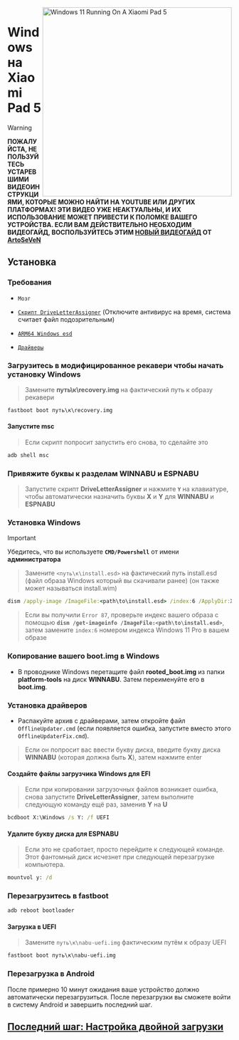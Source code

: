 <img align="right" src="https://raw.githubusercontent.com/erdilS/Port-Windows-11-Xiaomi-Pad-5/main/nabu.png" width="425" alt="Windows 11 Running On A Xiaomi Pad 5">

# Windows на Xiaomi Pad 5
>[!WARNING]
> **ПОЖАЛУЙСТА, НЕ ПОЛЬЗУЙТЕСЬ УСТАРЕВШИМИ ВИДЕОИНСТРУКЦИЯМИ, КОТОРЫЕ МОЖНО НАЙТИ НА YOUTUBE ИЛИ ДРУГИХ ПЛАТФОРМАХ! ЭТИ ВИДЕО УЖЕ НЕАКТУАЛЬНЫ, И ИХ ИСПОЛЬЗОВАНИЕ МОЖЕТ ПРИВЕСТИ К ПОЛОМКЕ ВАШЕГО УСТРОЙСТВА. ЕСЛИ ВАМ ДЕЙСТВИТЕЛЬНО НЕОБХОДИМ ВИДЕОГАЙД, ВОСПОЛЬЗУЙТЕСЬ ЭТИМ [НОВЫЙ ВИДЕОГАЙД](https://www.youtube.com/watch?v=8Fl5AtHNH7M) ОТ [ArtoSeVeN](https://www.youtube.com/channel/UCYjwfxlYlJ7Nnzv01oszQvA)**

## Установка

### Требования 
- `Мозг`

- [```Скрипт DriveLetterAssigner```](https://github.com/Misha803/My-Scripts/releases/tag/DriveLetterAssigner) (Отключите антивирус на время, система считает файл подозрительным)

- [```ARM64 Windows esd```](https://arkt-7.github.io/woawin/)

- [```Драйверы```](https://github.com/erdilS/Port-Windows-11-Xiaomi-Pad-5/releases/tag/Drivers)
  
### Загрузитесь в модифицированное рекавери чтобы начать установку Windows
> Замените **путь\к\recovery.img** на фактический путь к образу рекавери
```cmd
fastboot boot путь\к\recovery.img
```

#### Запустите msc
> Если скрипт попросит запустить его снова, то сделайте это
```cmd
adb shell msc
```
### Привяжите буквы к разделам WINNABU и ESPNABU 
> Запустите скрипт **DriveLetterAssigner** и нажмите **`Y`** на клавиатуре, чтобы автоматически назначить буквы **X** и **Y** для **WINNABU** и **ESPNABU**


### Установка Windows
> [!Important]
> Убедитесь, что вы используете **`CMD/Powershell`** от имени **администратора**

> Замените `<путь\к\install.esd>` на фактический путь install.esd (файл образа Windows который вы скачивали ранее) (он также может называться install.wim)

```cmd
dism /apply-image /ImageFile:<path\to\install.esd> /index:6 /ApplyDir:X:\
```

> Если вы получили `Error 87`, проверьте индекс вашего образа с помощью **`dism /get-imageinfo /ImageFile:<path\to\install.esd>`**, затем замените `index:6` номером индекса Windows 11 Pro в вашем образе

### Копирование вашего boot.img в Windows
- В проводнике Windows перетащите файл **rooted_boot.img** из папки **platform-tools** на диск **WINNABU**. Затем переименуйте его в **boot.img**.

### Установка драйверов
- Распакуйте архив с драйверами, затем откройте файл `OfflineUpdater.cmd` (если появляется ошибка, запустите вместо этого `OfflineUpdaterFix.cmd`).

> Если он попросит вас ввести букву диска, введите букву диска **WINNABU** (которая должна быть **X**), затем нажмите enter

#### Создайте файлы загрузчика Windows для EFI
> Если при копировании загрузочных файлов возникает ошибка, снова запустите **DriveLetterAssigner**, затем выполните следующую команду ещё раз, заменив **Y** на **U**
```cmd
bcdboot X:\Windows /s Y: /f UEFI
```

#### Удалите букву диска для ESPNABU
> Если это не сработает, просто перейдите к следующей команде. Этот фантомный диск исчезнет при следующей перезагрузке компьютера.
```cmd
mountvol y: /d
```

### Перезагрузитесь в fastboot
```cmd
adb reboot bootloader
```

#### Загрузка в UEFI
> Замените `путь\к\nabu-uefi.img` фактическим путём к образу UEFI
```cmd
fastboot boot путь\к\nabu-uefi.img
```

### Перезагрузка в Android
После примерно 10 минут ожидания ваше устройство должно автоматически перезагрузиться. После перезагрузки вы сможете войти в систему Android и завершить последний шаг.


## [Последний шаг: Настройка двойной загрузки](4-dualboot-ru.md)

